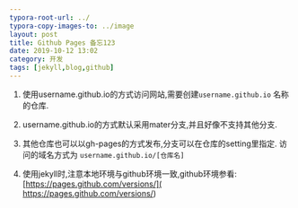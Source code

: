 ```yaml
---
typora-root-url: ../
typora-copy-images-to: ../image
layout: post
title: Github Pages 备忘123
date: 2019-10-12 13:02
category: 开发 
tags: [jekyll,blog,github]
---
```




1. 使用username.github.io的方式访问网站,需要创建`username.github.io` 名称的仓库.

2. username.github.io的方式默认采用mater分支,并且好像不支持其他分支.

3. 其他仓库也可以以gh-pages的方式发布,分支可以在仓库的setting里指定. 访问的域名方式为 `username.github.io/[仓库名]`

4. 使用jekyll时,注意本地环境与github环境一致,github环境参看:[https://pages.github.com/versions/]( https://pages.github.com/versions/)

   